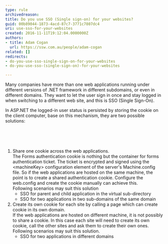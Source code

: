 ```yaml
---
type: rule
archivedreason: 
title: Do you use SSO (Single sign-on) for your websites?
guid: 00b89044-1873-4acd-87c7-3771c7807dc4
uri: use-sso-for-your-websites
created: 2016-11-11T19:12:04.0000000Z
authors:
- title: Adam Cogan
  url: https://ssw.com.au/people/adam-cogan
related: []
redirects:
- do-you-use-sso-single-sign-on-for-your-websites
- do-you-use-sso-(single-sign-on)-for-your-websites

---
```



<p>Many companies have more than one web applications running under different versions of .NET framework in different subdomains, or even in different domains. They want to let the user sign in once and stay logged in when switching to a different web site, and this is SSO (Single Sign-On).</p><p>In ASP.NET the logged-in user status is persisted by storing the cookie on the client computer, base on this mechanism, they are two possible solutions​&#58;<br></p><br>
<br><excerpt class='endintro'></excerpt><br>
<ol><li>​​Share one cookie across the web applications.&#160;<br>The Forms authentication cookie is nothing but the container for forms authentication ticket. The ticket is encrypted and signed using the &lt;machineKey&gt; configuration element of the server's Machine.config file. So if the web applications are hosted on the same machine, the point is to create a shared authentication cookie. Configure the web.config and create the cookie manually can achieve this.&#160;<br>Following scenarios may suit this solution
   <ul><li>SSO for parent and child application in the virtual sub-directory</li><li>SSO for two applications in two sub-domains of the same domain</li></ul></li><li>Create its own cookie for each site by calling a page which can create cookie in its own domain.&#160;<br>If the web applications are hosted on different machine, it is not possibly to share a cookie. In this case each site will need to create its own cookie, call the other sites and ask them to create their own ones.&#160;<br>Following scenarios may suit this solution.
   <ul><li>SSO for two applications in different domains</li></ul></li></ol>
​​<br>


